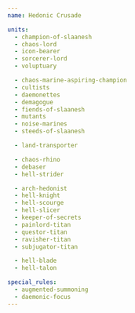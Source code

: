 ```yaml
---
name: Hedonic Crusade

units:
  - champion-of-slaanesh
  - chaos-lord
  - icon-bearer
  - sorcerer-lord
  - voluptuary

  - chaos-marine-aspiring-champion
  - cultists
  - daemonettes
  - demagogue
  - fiends-of-slaanesh
  - mutants
  - noise-marines
  - steeds-of-slaanesh

  - land-transporter

  - chaos-rhino
  - debaser
  - hell-strider

  - arch-hedonist
  - hell-knight
  - hell-scourge
  - hell-slicer
  - keeper-of-secrets
  - painlord-titan
  - questor-titan
  - ravisher-titan
  - subjugator-titan

  - hell-blade
  - hell-talon

special_rules:
  - augmented-summoning
  - daemonic-focus
---
```

